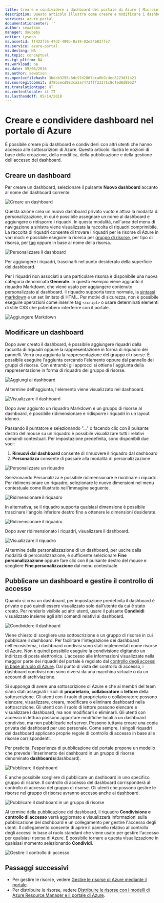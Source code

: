 ```yaml
---
title: Creare e condividere i dashboard del portale di Azure | Microsoft Docs
description: Questo articolo illustra come creare e modificare i dashboard nel portale di Azure.
services: azure-portal
documentationcenter: ''
author: sewatson
manager: doubeby
editor: tysonn
ms.assetid: ff422f36-47d2-409b-8a19-02e24b03ffe7
ms.service: azure-portal
ms.devlang: NA
ms.topic: conceptual
ms.tgt_pltfrm: NA
ms.workload: na
ms.date: 09/06/2016
ms.author: sewatson
ms.openlocfilehash: 3bdeb3255c8dc97d2867eca0b9cdec8223d31b21
ms.sourcegitcommit: d78bcecd983ca2a7473fff23371c8cfed0d89627
ms.translationtype: HT
ms.contentlocale: it-IT
ms.lasthandoff: 05/14/2018
---
```

# <a name="create-and-share-dashboards-in-the-azure-portal"></a>Creare e condividere dashboard nel portale di Azure
È possibile creare più dashboard e condividerli con altri utenti che hanno accesso alle sottoscrizioni di Azure.  Questo articolo illustra le nozioni di base della creazione, della modifica, della pubblicazione e della gestione dell'accesso dei dashboard.

## <a name="create-a-dashboard"></a>Creare un dashboard
Per creare un dashboard, selezionare il pulsante **Nuovo dashboard** accanto al nome del dashboard corrente.  

![Creare un dashboard](./media/azure-portal-dashboards/new-dashboard.png)

Questa azione crea un nuovo dashboard privato vuoto e attiva la modalità di personalizzazione, in cui è possibile assegnare un nome al dashboard e aggiungere o ridisporre i riquadri.  In questa modalità, nell'area del menu di navigazione a sinistra viene visualizzata la raccolta di riquadri comprimibile.  La raccolta di riquadri consente di trovare i riquadri per le risorse di Azure in vari modi: è possibile eseguire la ricerca per [gruppo di risorse](../azure-resource-manager/resource-group-overview.md#resource-groups), per tipo di risorsa, per [tag](../azure-resource-manager/resource-group-using-tags.md) oppure in base al nome della risorsa.  

![Personalizzare il dashboard](./media/azure-portal-dashboards/customize-dashboard.png)

Per aggiungere i riquadri, trascinarli nel punto desiderato della superficie del dashboard.

Per i riquadri non associati a una particolare risorsa è disponibile una nuova categoria denominata **Generale**.  In questo esempio viene aggiunto il riquadro Markdown,  che viene usato per aggiungere contenuto personalizzato al dashboard.  Il riquadro supporta testo normale, la [sintassi markdown](https://daringfireball.net/projects/markdown/syntax) e un set limitato di HTML.  Per motivi di sicurezza, non è possibile eseguire operazioni come inserire tag `<script>` o usare determinati elementi di stile CSS che potrebbero interferire con il portale. 

![Aggiungere Markdown](./media/azure-portal-dashboards/add-markdown.png)

## <a name="edit-a-dashboard"></a>Modificare un dashboard
Dopo aver creato il dashboard, è possibile aggiungere riquadri dalla raccolta di riquadri oppure la rappresentazione in forma di riquadro dei pannelli. Verrà ora aggiunta la rappresentazione del gruppo di risorse. È possibile eseguire l'aggiunta cercando l'elemento oppure dal pannello dei gruppi di risorse. Con entrambi gli approcci si ottiene l'aggiunta della rappresentazione in forma di riquadro del gruppo di risorse.

![Aggiungi al dashboard](./media/azure-portal-dashboards/pin-to-dashboard.png)

Al termine dell'aggiunta, l'elemento viene visualizzato nel dashboard.

![Visualizzare il dashboard](./media/azure-portal-dashboards/view-dashboard.png)

Dopo aver aggiunto un riquadro Markdown e un gruppo di risorse al dashboard, è possibile ridimensionare e ridisporre i riquadri in un layout idoneo.

Passando il puntatore e selezionando "…" o facendo clic con il pulsante destro del mouse su un riquadro è possibile visualizzare tutti i relativi comandi contestuali. Per impostazione predefinita, sono disponibili due voci:

1. **Rimuovi dal dashboard** consente di rimuovere il riquadro dal dashboard
2. **Personalizza** consente di passare alla modalità di personalizzazione

![Personalizzare un riquadro](./media/azure-portal-dashboards/customize-tile.png)

Selezionando Personalizza è possibile ridimensionare e riordinare i riquadri. Per ridimensionare un riquadro, selezionare le nuove dimensioni nel menu contestuale come illustrato nell'immagine seguente.

![Ridimensionare il riquadro](./media/azure-portal-dashboards/resize-tile.png)

In alternativa, se il riquadro supporta qualsiasi dimensione è possibile trascinare l'angolo inferiore destro fino a ottenere le dimensioni desiderate.

![Ridimensionare il riquadro](./media/azure-portal-dashboards/resize-corner.png)

Dopo aver ridimensionato i riquadri, visualizzare il dashboard.

![Visualizzare il riquadro](./media/azure-portal-dashboards/view-tile.png)

Al termine della personalizzazione di un dashboard, per uscire dalla modalità di personalizzazione, è sufficiente selezionare **Fine personalizzazione** oppure fare clic con il pulsante destro del mouse e scegliere **Fine personalizzazione** dal menu contestuale.

## <a name="publish-a-dashboard-and-manage-access-control"></a>Pubblicare un dashboard e gestire il controllo di accesso
Quando si crea un dashboard, per impostazione predefinita il dashboard è privato e può quindi essere visualizzato solo dall'utente da cui è stato creato.  Per renderlo visibile ad altri utenti, usare il pulsante **Condividi** visualizzato insieme agli altri comandi relativi ai dashboard.

![Condividere il dashboard](./media/azure-portal-dashboards/share-dashboard.png)

Viene chiesto di scegliere una sottoscrizione e un gruppo di risorse in cui pubblicare il dashboard. Per facilitare l'integrazione dei dashboard nell'ecosistema, i dashboard condivisi sono stati implementati come risorse di Azure. Non è quindi possibile eseguire la condivisione digitando un indirizzo di posta elettronica.  L'accesso alle informazioni visualizzate nella maggior parte dei riquadri del portale è regolato dal [controllo degli accessi in base al ruolo di Azure](../role-based-access-control/role-assignments-portal.md). Dal punto di vista del controllo di accesso, i dashboard condivisi non sono diversi da una macchina virtuale o da un account di archiviazione.  

Si supponga di avere una sottoscrizione di Azure e che ai membri del team siano stati assegnati i ruoli di **proprietario**, **collaboratore** o **lettore** della sottoscrizione.  Gli utenti con il ruolo di proprietario o collaboratore possono elencare, visualizzare, creare, modificare o eliminare dashboard nella sottoscrizione.  Gli utenti con il ruolo di lettore possono elencare e visualizzare i dashboard, ma non modificarli o eliminarli.  Gli utenti con accesso in lettura possono apportare modifiche locali a un dashboard condiviso, ma non pubblicarle nel server.  Possono tuttavia creare una copia privata del dashboard per uso personale.  Come sempre, i singoli riquadri del dashboard applicano proprie regole di controllo di accesso in base alle risorse corrispondenti.  

Per praticità, l'esperienza di pubblicazione del portale propone un modello che prevede l'inserimento dei dashboard in un gruppo di risorse denominato **dashboards**(dashboard).  

![Pubblicare il dashboard](./media/azure-portal-dashboards/publish-dashboard.png)

È anche possibile scegliere di pubblicare un dashboard in uno specifico gruppo di risorse.  Il controllo di accesso del dashboard corrisponderà al controllo di accesso del gruppo di risorse.  Gli utenti che possono gestire le risorse nel gruppo di risorse avranno accesso anche ai dashboard.

![Pubblicare il dashboard in un gruppo di risorse](./media/azure-portal-dashboards/publish-to-resource-group.png)

Al termine della pubblicazione del dashboard, il riquadro **Condivisione e controllo di accesso** verrà aggiornato e visualizzerà informazioni sulla pubblicazione del dashboard e un collegamento per gestire l'accesso degli utenti.  Il collegamento consente di aprire il pannello relativo al controllo degli accessi in base al ruolo standard che viene usato per gestire l'accesso per qualsiasi risorsa di Azure.  È possibile tornare a questa visualizzazione in qualsiasi momento selezionando **Condividi**.

![Gestire il controllo di accesso](./media/azure-portal-dashboards/manage-access.png)

## <a name="next-steps"></a>Passaggi successivi
* Per gestire le risorse, vedere [Gestire le risorse di Azure mediante il portale](../azure-resource-manager/resource-group-portal.md).
* Per distribuire le risorse, vedere [Distribuire le risorse con i modelli di Azure Resource Manager e il portale di Azure](../azure-resource-manager/resource-group-template-deploy-portal.md).

